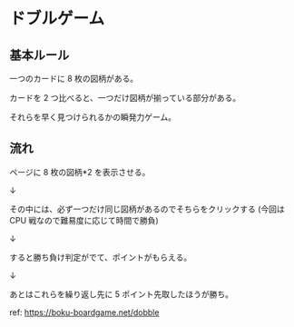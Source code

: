 # ドブルゲーム

## 基本ルール

一つのカードに 8 枚の図柄がある。

カードを 2 つ比べると、一つだけ図柄が揃っている部分がある。

それらを早く見つけられるかの瞬発力ゲーム。

## 流れ

ページに 8 枚の図柄\*2 を表示させる。

↓

その中には、必ず一つだけ同じ図柄があるのでそちらをクリックする
(今回は CPU 戦なので難易度に応じて時間で勝負)

↓

すると勝ち負け判定がでて、ポイントがもらえる。

↓

あとはこれらを繰り返し先に 5 ポイント先取したほうが勝ち。

ref: https://boku-boardgame.net/dobble
